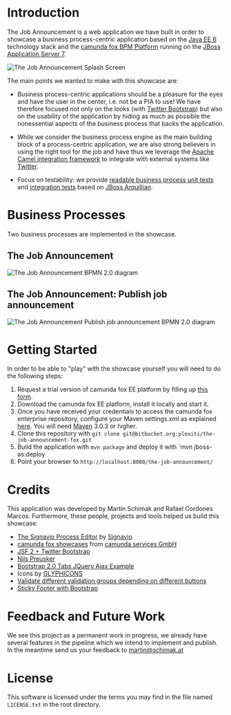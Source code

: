 # Introduction

The Job Announcement is a web application we have built in order to showcase a business process-centric
application based on the [Java EE 6](http://www.oracle.com/technetwork/java/javaee/overview/index.html) technology stack
and the [camunda fox BPM Platform](http://www.camunda.com/fox) running on the [JBoss Application Server 7](http://www.jboss.org/jbossas/).

![The Job Announcement Splash Screen][1]

The main points we wanted to make with this showcase are:

* Business process-centric applications should be a pleasure for the eyes and have the user in the center, i.e. not be a PIA to use!
We have therefore focused not only on the looks (with [Twitter Bootstrap](http://twitter.github.com/bootstrap/)) but also
on the usability of the application by hiding as much as possible the nonessential aspects of the business process that backs
the application.

* While we consider the business process engine as the main building block of a process-centric application,
we are also strong believers in using the right tool for the job and have thus we leverage the [Apache Camel
integration framework](http://camel.apache.org/) to integrate with external systems like [Twitter](https://twitter.com/TheJobAnnouncer).

* Focus on testability: we provide [readable business process unit tests](https://bitbucket.org/plexiti/the-job-announcement-fox/src/64c9cfc28413/src/test/java/com/camunda/fox/showcase/jobannouncement/process/JobAnnouncementTest.java)
and [integration tests](https://bitbucket.org/plexiti/the-job-announcement-fox/src/64c9cfc28413/src/test/java/com/camunda/fox/showcase/jobannouncement/process/ProcessDeploymentAndStartIT.java) based on [JBoss Arquillian](http://www.jboss.org/arquillian.html).

# Business Processes

Two business processes are implemented in the showcase.

## The Job Announcement
![The Job Announcement BPMN 2.0 diagram][2]
## The Job Announcement: Publish job announcement
![The Job Announcement Publish job announcement BPMN 2.0 diagram][3]

# Getting Started

In order to be able to "play" with the showcase yourself you will need to do the following steps:

1. Request a trial version of camunda fox EE platform by filling up [this form](http://www.camunda.com/fox/trial/?).
1. Download the camunda fox EE platform, install it locally and start it.
1. Once you have received your credentials to access the camunda fox enterprise repository,
configure your Maven settings.xml as explained [here](https://app.camunda.com/confluence/display/foxUserGuide/Maven+configuration#Mavenconfiguration-Credentialsforcamundafoxenterpriserepository).
You will need [Maven](http://maven.apache.org/) 3.0.3 or higher.
1. Clone this repository with `git clone git@bitbucket.org:plexiti/the-job-announcement-fox.git`
1. Build the application with `mvn package` and deploy it with `mvn jboss-as:deploy
1. Point your browser to `http://localhost:8080/the-job-announcement/`

# Credits

This application was developed by Martin Schimak and Rafael Cordones Marcos. Furthermore, these people, projects and tools helped us build this showcase:

* [The Signavio Process Editor](http://www.signavio.com/en/products/overview.html) by [Signavio](http://www.signavio.com/)
* [camunda fox showcases](https://bitbucket.org/camunda/fox-showcases/) from [camunda services GmbH](http://www.camunda.com/)
* [JSF 2 + Twitter Bootstrap](http://rkovacevic.blogspot.co.at/2012/05/jsf-2-twitter-bootstrap.html)
* [Nils Preusker](http://www.nilspreusker.de/)
* [Bootstrap 2.0 Tabs JQuery Ajax Example](http://www.mightywebdeveloper.com/coding/bootstrap-2-tabs-jquery-load-content/)
* Icons by [GLYPHICONS](http://glyphicons.com/)
* [Validate different validation groups depending on different buttons](http://www.dirkreske.de/button-based-bean-validation/)
* [Sticky Footer with Bootstrap](https://gist.github.com/1855032)

# Feedback and Future Work

We see this project as a permanent work in progress, we already have several features in the pipeline which
we intend to implement and publish. In the meantime send us your feedback to [martin@schimak.at](mailto:martin@schimak.at)

# License

This software is licensed under the terms you may find in the file named `LICENSE.txt` in the root directory.

[1]: https://bitbucket.org/plexiti/the-job-announcement-fox/downloads/the-job-announcement-showcase-splash-screen.png
[2]: https://bitbucket.org/plexiti/the-job-announcement-fox/downloads/Stellenausschreibung-Ebene-Engine.png
[3]: https://bitbucket.org/plexiti/the-job-announcement-fox/downloads/Stellenausschreibung-Ebene-Durchfuehrung-Engine.png